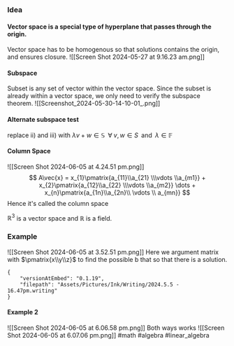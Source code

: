 ### Idea

#### Vector space is a special type of hyperplane that passes through the origin. 
Vector space has to be homogenous so that solutions contains the origin, and ensures closure.
![[Screen Shot 2024-05-27 at 9.16.23 am.png]]
#### Subspace
Subset is any set of vector within the vector space.
Since the subset is already within a vector space, we only need to verify the subspace theorem.
![[Screenshot_2024-05-30-14-10-01_.png]]

#### Alternate subspace test
replace ii) and iii) with $\lambda v + w \in \mathbb{S} \;\; \forall \; v, w \in S \;\; \text{and} \;\; \lambda \in \mathbb{F}$
#### Column Space
![[Screen Shot 2024-06-05 at 4.24.51 pm.png]]
$$
A\vec{x} = x_{1}\pmatrix{a_{11}\\a_{21} \\\vdots \\a_{m1}} +  x_{2}\pmatrix{a_{12}\\a_{22} \\\vdots \\a_{m2}}  \dots  + x_{n}\pmatrix{a_{1n}\\a_{2n}\\ \vdots \\ a_{mn}}
$$
Hence it's called the column space

$\mathbb{R}^{3}$ is a vector space and $\mathbb{R}$ is a field.
### Example
![[Screen Shot 2024-06-05 at 3.52.51 pm.png]]
Here we argument matrix with $\pmatrix{x\\y\\z}$ to find the possible b that so that there is a solution. 

```handwritten-ink
{
	"versionAtEmbed": "0.1.19",
	"filepath": "Assets/Pictures/Ink/Writing/2024.5.5 - 16.47pm.writing"
}
```
#### Example 2 
![[Screen Shot 2024-06-05 at 6.06.58 pm.png]]
Both ways works 
![[Screen Shot 2024-06-05 at 6.07.06 pm.png]]
#math #algebra #linear_algebra 



